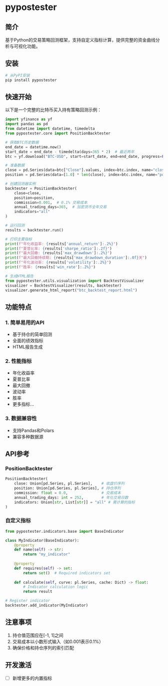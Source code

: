 # pypostester

## 简介
基于Python的交易策略回测框架，支持自定义指标计算，提供完整的资金曲线分析与可视化功能。

## 安装

```bash
# 从PyPI安装
pip install pypostester
```

## 快速开始

以下是一个完整的比特币买入持有策略回测示例：

```python
import yfinance as yf
import pandas as pd
from datetime import datetime, timedelta
from pypostester.core import PositionBacktester

# 获取BTC历史数据
end_date = datetime.now()
start_date = end_date - timedelta(days=365 * 2)  # 最近两年
btc = yf.download("BTC-USD", start=start_date, end=end_date, progress=False)

# 准备数据
close = pd.Series(data=btc["Close"].values, index=btc.index, name="close")
position = pd.Series(data=[1.0] * len(close), index=btc.index, name="position")

# 创建回测器实例
backtester = PositionBacktester(
    close=close,
    position=position,
    commission=0.001,  # 0.1% 交易成本
    annual_trading_days=365,  # 加密货币全年交易
    indicators="all"
)

# 运行回测
results = backtester.run()

# 打印主要指标
print(f"年化收益率: {results['annual_return']:.2%}")
print(f"夏普比率: {results['sharpe_ratio']:.2f}")
print(f"最大回撤: {results['max_drawdown']:.2%}")
print(f"最大回撤持续期: {results['max_drawdown_duration']:.0f}天")
print(f"年化波动率: {results['volatility']:.2%}")
print(f"胜率: {results['win_rate']:.2%}")

# 生成HTML报告
from pypostester.utils.visualization import BacktestVisualizer
visualizer = BacktestVisualizer(results, backtester)
visualizer.generate_html_report("btc_backtest_report.html")
```

## 功能特点

### 1. 简单易用的API
- 基于持仓的简单回测
- 全面的绩效指标
- HTML报告生成

### 2. 性能指标
- 年化收益率
- 夏普比率
- 最大回撤
- 波动率
- 胜率
- 更多指标...

### 3. 数据兼容性
- 支持Pandas和Polars
- 兼容多种数据源

## API参考

### PositionBacktester

```python
PositionBacktester(
    close: Union[pd.Series, pl.Series],    # 收盘价序列
    position: Union[pd.Series, pl.Series], # 持仓序列
    commission: float = 0.0,               # 交易成本
    annual_trading_days: int = 252,        # 年化交易日数
    indicators: Union[str, List[str]] = "all" # 需计算的指标
)
```

### 自定义指标

```python
from pypostester.indicators.base import BaseIndicator

class MyIndicator(BaseIndicator):
    @property
    def name(self) -> str:
        return "my_indicator"
    
    @property
    def requires(self) -> set:
        return set()  # Required indicators set
    
    def calculate(self, curve: pl.Series, cache: Dict) -> float:
        # Indicator calculation logic
        return result

# Register indicator
backtester.add_indicator(MyIndicator)
```

## 注意事项
1. 持仓值范围应在[-1, 1]之间
2. 交易成本以小数形式输入（如0.001表示0.1%）
3. 确保价格和持仓序列的索引匹配

## 开发激活
- [ ] 新增更多的内置指标